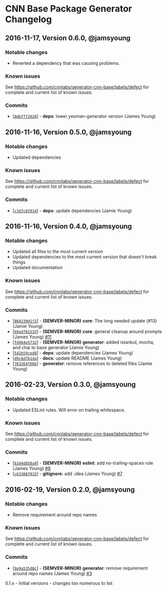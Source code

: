 # CNN Base Package Generator Changelog

## 2016-11-17, Version 0.6.0, @jamsyoung

### Notable changes

- Reverted a dependency that was causing problems.


### Known issues

See https://github.com/cnnlabs/generator-cnn-base/labels/defect for complete and
current list of known issues.


### Commits

* [[`0dbff72020`](https://github.com/cnnlabs/generator-cnn-base/commit/0dbff72020)] - **deps**: lower yeoman-generator version (James Young)



## 2016-11-16, Version 0.5.0, @jamsyoung

### Notable changes

- Updated dependencies


### Known issues

See https://github.com/cnnlabs/generator-cnn-base/labels/defect for complete and
current list of known issues.


### Commits

* [[`c3d7c87814`](https://github.com/cnnlabs/generator-cnn-base/commit/c3d7c87814)] - **deps**: update dependencies (Jamie Young) 





## 2016-11-16, Version 0.4.0, @jamsyoung

### Notable changes

- Updated all files to the most current version
- Updated dependencies to the most current version that doesn't break things
- Updated documentation


### Known issues

See https://github.com/cnnlabs/generator-cnn-base/labels/defect for complete and
current list of known issues.


### Commits

* [[`868239d1f2`](https://github.com/cnnlabs/generator-cnn-base/commit/868239d1f2)] - **(SEMVER-MINOR)** **core**: The long needed update (#13) (Jamie Young) 
* [[`b9adf61533`](https://github.com/cnnlabs/generator-cnn-base/commit/b9adf61533)] - **(SEMVER-MINOR)** **core**: general cleanup around prompts (James Young) [#11](https://github.com/cnnlabs/generator-cnn-base/pull/11)
* [[`f4964e5732`](https://github.com/cnnlabs/generator-cnn-base/commit/f4964e5732)] - **(SEMVER-MINOR)** **generator**: added istanbul, mocha, and chai to base generator (Jamie Young) 
* [[`542b59ced8`](https://github.com/cnnlabs/generator-cnn-base/commit/542b59ced8)] - **deps**: update dependencies (James Young) 
* [[`d9c6d7b14a`](https://github.com/cnnlabs/generator-cnn-base/commit/d9c6d7b14a)] - **docs**: update README (James Young) 
* [[`763264f66b`](https://github.com/cnnlabs/generator-cnn-base/commit/763264f66b)] - **generator**: remove references to deleted files (Jamie Young) 




## 2016-02-23, Version 0.3.0, @jamsyoung

### Notable changes

- Updated ESLint rules.  Will error on trailing whitespace.


### Known issues

See https://github.com/cnnlabs/generator-cnn-base/labels/defect for complete and
current list of known issues.


### Commits

* [[`63d4d858a9`](https://github.com/cnnlabs/generator-cnn-base/commit/63d4d858a9)] - **(SEMVER-MINOR)** **eslint**: add no-trailing-spaces rule (James Young) [#8](https://github.com/cnnlabs/generator-cnn-base/pull/8)
* [[`c633887832`](https://github.com/cnnlabs/generator-cnn-base/commit/c633887832)] - **gitignore**: add .idea (James Young) [#7](https://github.com/cnnlabs/generator-cnn-base/pull/7)




## 2016-02-19, Version 0.2.0, @jamsyoung

### Notable changes

- Remove requirement around repo names


### Known issues

See https://github.com/cnnlabs/generator-cnn-base/labels/defect for complete and
current list of known issues.


### Commits

* [[`9a9a535d8c`](https://github.com/cnnlabs/generator-cnn-base/commit/9a9a535d8c)] - **(SEMVER-MINOR)** **generator**: remove requirement around repo names (James Young) [#3](https://github.com/cnnlabs/generator-cnn-base/pull/3)






0.1.x - Initial versions - changes too numerous to list
